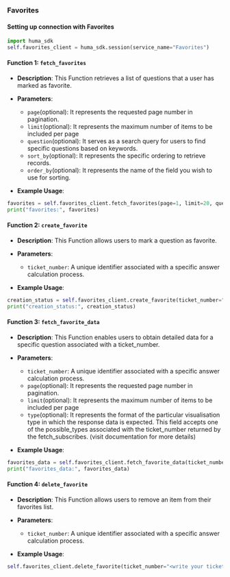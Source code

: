 ### Favorites

#### Setting up connection with Favorites

```python
import huma_sdk
self.favorites_client = huma_sdk.session(service_name="Favorites")
```

#### Function 1: `fetch_favorites`

- **Description**: This Function retrieves a list of questions that a user has marked as favorite.
- **Parameters**:
  - `page`(optional): It represents the requested page number in pagination.
  - `limit`(optional): It represents the maximum number of items to be included per page
  - `question`(optional): It serves as a search query for users to find specific questions based on keywords.
  - `sort_by`(optional): It represents the specific ordering to retrieve records.
  - `order_by`(optional): It represents the name of the field you wish to use for sorting.
 
- **Example Usage**:

```python
favorites = self.favorites_client.fetch_favorites(page=1, limit=20, question="<write your keyword to search>", order_by="created_date", sort_by=-1)
print("favorites:", favorites)
```

#### Function 2: `create_favorite`

- **Description**: This Function allows users to mark a question as favorite.
- **Parameters**:
  - `ticket_number`: A unique identifier associated with a specific answer calculation process.
 
- **Example Usage**:

```python
creation_status = self.favorites_client.create_favorite(ticket_number="<write your ticket number>")
print("creation_status:", creation_status)
```

#### Function 3: `fetch_favorite_data`

- **Description**: This Function enables users to obtain detailed data for a specific question associated with a ticket_number.
- **Parameters**:
  - `ticket_number`: A unique identifier associated with a specific answer calculation process.
  - `page`(optional): It represents the requested page number in pagination.
  - `limit`(optional): It represents the maximum number of items to be included per page
  - `type`(optional): It represents the format of the particular visualisation type in which the response data is expected. This field accepts one of the possible_types associated with the ticket_number returned by the fetch_subscribes. (visit documentation for more details)
 
- **Example Usage**:

```python
favorites_data = self.favorites_client.fetch_favorite_data(ticket_number="<write your ticket_number>", page=1, limit=20, type="<write your required visual data type>")
print("favorites_data:", favorites_data)
```

#### Function 4: `delete_favorite`

- **Description**: This Function allows users to remove an item from their favorites list.
- **Parameters**:
  - `ticket_number`: A unique identifier associated with a specific answer calculation process.

- **Example Usage**:

```python
self.favorites_client.delete_favorite(ticket_number="<write your ticket_number>")
```